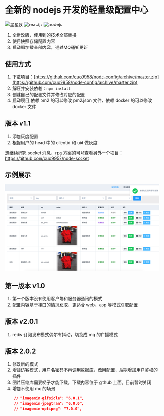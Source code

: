 # 全新的 nodejs 开发的轻量级配置中心

![星星数](https://img.shields.io/github/stars/cuo9958/node-config?style=social)
![reactjs](https://img.shields.io/badge/react-16.13.0-brightgreen)
![nodejs](https://img.shields.io/badge/nodejs-%3E8.0.0-blue)

1. 全新改版，使用到的技术全部替换
2. 使用快照存储配置内容
3. 启动即加载全部内容，通过MQ通知更新

## 使用方式

1. 下载项目：[https://github.com/cuo9958/node-config/archive/master.zip](https://github.com/cuo9958/node-config/archive/master.zip)
2. 解压并安装依赖：`npm install`
3. 创建自己的配置文件并修改对应的配置
4. 启动项目,依赖 pm2 的可以修改 pm2.json 文件，依赖 docker 的可以修改 docker 文件

## 版本 v1.1

1. 添加灰度配置
2. 根据用户的 head 中的 clientid 和 uid 做灰度

想继续研究 socket 消息，rpg 方案的可以查看另外一个项目：https://github.com/cuo9958/node-socket

## 示例展示

![首页](https://github.com/cuo9958/node-config/raw/master/images/demo1.png)

## 第一版本 v1.0

1. 第一个版本没有使用客户端和服务器通讯的模式
2. 配置内容基于接口的情况获取，更适合 web、app 等模式获取配置

## 版本 v2.0.1

1. redis 订阅发布模式偶尔有抖动，切换成 mq 的广播模式

## 版本 2.0.2

1. 修改新的模式
2. 增加访客模式，用户名密码不再调用数据库，改用配置，后期增加用户鉴权的插件
3. 图片压缩库需要梯子才能下载，下载内容位于 github 上面。目前暂时关闭
4. 增加不使用 mq 的场景

```json
    // "imagemin-gifsicle": "6.0.1",
    // "imagemin-jpegtran": "6.0.0",
    // "imagemin-optipng": "7.0.0",
```
